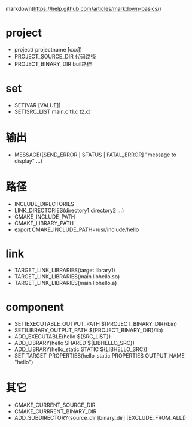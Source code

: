markdown(https://help.github.com/articles/markdown-basics/)

# project
* project( projectname [cxx])
* PROJECT_SOURCE_DIR 代码路径
* PROJECT_BINARY_DIR buil路径

# set
* SET(VAR [VALUE])
* SET(SRC_LIST main.c t1.c t2.c)

# 输出
* MESSAGE([SEND_ERROR | STATUS | FATAL_ERROR] "message to display" ...)

# 路径
* INCLUDE_DIRECTORIES
* LINK_DIRECTORIES(directory1 directory2 ...)
* CMAKE_INCLUDE_PATH
* CMAKE_LIBRARY_PATH
* export CMAKE_INCLUDE_PATH=/usr/include/hello

# link
* TARGET_LINK_LIBRARIES(target library1)
* TARGET_LINK_LIBRARIES(main libhello.so)
* TARGET_LINK_LIBRARIES(main libhello.a)

# component
* SET(EXECUTABLE_OUTPUT_PATH ${PROJECT_BINARY_DIR}/bin)
* SET(LIBRARY_OUTPUT_PATH ${PROJECT_BINARY_DIR}/lib)
* ADD_EXECUTABLE(hello ${SRC_LIST})
* ADD_LIBRARY(hello SHARED ${LIBHELLO_SRC})
* ADD_LIBRARY(hello_static STATIC ${LIBHELLO_SRC})
* SET_TARGET_PROPERTIES(hello_static PROPERTIES OUTPUT_NAME "hello")

# 其它
* CMAKE_CURRENT_SOURCE_DIR
* CMAKE_CURRRENT_BINARY_DIR
* ADD_SUBDIRECTORY(source_dir [binary_dir] [EXCLUDE_FROM_ALL])
